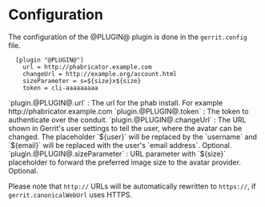 Configuration
=============

The configuration of the @PLUGIN@ plugin is done in the `gerrit.config`
file.

```
  [plugin "@PLUGIN@"]
    url = http://phabricator.example.com
    changeUrl = http://example.org/account.html
    sizeParameter = s=${size}x${size}
    token = cli-aaaaaaaaa
```

<a id="url">
`plugin.@PLUGIN@.url`
:	The url for the phab install. For example http://phabricator.example.com

<a id="token">
`plugin.@PLUGIN@.token`
:	The token to authenticate over the conduit.

<a id="changeUrl">
`plugin.@PLUGIN@.changeUrl`
:	The URL shown in Gerrit's user settings to tell the user, where the
	avatar can be changed. The placeholder `${user}` will
	be replaced by the `username` and `${email}` will be replaced with
	the user's `email address`. Optional.

<a id="sizeParameter">
`plugin.@PLUGIN@.sizeParameter`
:	URL parameter with `${size}` placeholder to forward the preferred
	image size to the avatar provider. Optional.

Please note that `http://` URLs will be automatically rewritten to
`https://`, if `gerrit.canonicalWebUrl` uses HTTPS.